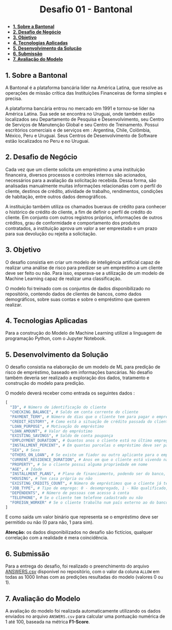 # <p align='center'> **Desafio 01 - Bantonal**

  - [**1. Sobre a Bantonal**](#1-sobre-a-bantonal)
  - [**2. Desafio de Negócio**](#2-desafio-de-negócio)
  - [**3. Objetivo**](#3-objetivo)
  - [**4. Tecnologias Aplicadas**](#4-tecnologias-aplicadas)
  - [**5. Desenvolvimento da Solução**](#5-desenvolvimento-da-solução)
  - [**6. Submissão**](#6-submissão)
  - [**7. Avaliação do Modelo**](#7-avaliação-do-modelo)

## **1. Sobre a Bantonal**
A Bantonal é a plataforma bancária líder na América Latina, que resolve as operações de missão crítica das Instituições Financeiras de forma simples e precisa.

A plataforma bancária entrou no mercado em 1991 e tornou-se líder na América Latina. Sua sede se encontra no Uruguai, onde também estão localizados seu Departamento de Pesquisa e Desenvolvimento, seu Centro de Serviços de Manutenção Global e seu Centro de Treinamento. Possui escritórios comerciais e de serviços em : Argentina, Chile, Colômbia, México, Peru e Uruguai. Seus Centros de Desenvolvimento de Software estão localizados no Peru e no Uruguai.

## **2. Desafio de Negócio**

Cada vez que um cliente solicita um empréstimo a uma instituição financeira, diversos processos e controles internos são acionados, necessários para a avaliação da solicitação recebida. Dessa forma, são analisadas manualmente muitas informações relacionadas com o perfil do cliente, destinos de crédito, atividade de trabalho, rendimentos, condições de habitação, entre outros dados demográficos.

A instituição também utiliza os chamados bueraus de crédito para conhecer o histórico de crédito do cliente, a fim de definir o perfil de crédito do cliente. Em conjunto com outros registros próprios, informações de outros créditos, grau de conformidade e comportamento dos produtos contratados, a instituição aprova um valor a ser emprestado e um prazo para sua devolução ou rejeita a solicitação.

## **3. Objetivo**
O desafio consistia em criar um modelo de inteligência artificial capaz de realizar uma análise de risco para predizer se um empréstimo a um cliente deve ser feito ou não. Para isso, esperava-se a utilização de um modelo de Machine Learning capaz de realizar uma classificação.

O modelo foi treinado com os conjuntos de dados disponibilizado no repositório, contendo dados de clientes de bancos, como dados demográficos, sobre suas contas e sobre o empréstimo que querem realizar.

## **4. Tecnologias Aplicadas**
Para a construção do Modelo de Machine Learning utilizei a linguagem de programação Python, com o Jupyter Notebook.

## **5. Desenvolvimento da Solução**
O desafio consistia na elaboração de um modelo de ML para predição de risco de empréstimo, baseado em informações bancárias. No desafio também deveria ser realizado a exploração dos dados, tratamento e construção do modelo para predição.

O modelo deverá receber como entrada os seguintes dados :
```python
[
  "ID", # Número de identificação do cliente
  "CHECKING_BALANCE", # Saldo em conta corrente do cliente
  "PAYMENT_TERM", # Número de dias que o cliente tem para pagar o empréstimo
  "CREDIT_HISTORY", # Como está a situação de crédito passada do cliente
  "LOAN_PURPOSE", # Motivação do empréstimo
  "LOAN_AMOUNT", # Valor do empréstimo
  "EXISTING_SAVINGS", # Saldo de conta poupança
  "EMPLOYMENT_DURATION", # Quantos anos o cliente está no último emprego
  "INSTALLMENT_PERCENT", # Em quantas parcelas o empréstimo deve ser pago
  "SEX", # Sexo
  "OTHERS_ON_LOAN", # Se existe um fiador ou outro aplicante para o empréstimo
  "CURRENT_RESIDENCE_DURATION", # Anos em que o cliente está vivendo na última casa
  "PROPERTY", # Se o cliente possui alguma propriedade em nome
  "AGE", # Idade
  "INSTALLMENT_PLANS", # Plano de financiamento, podendo ser do banco, externo, ou nenhum
  "HOUSING", # Tem casa própria ou não
  "EXISTING_CREDITS_COUNT", # Número de empréstimos que o cliente já tem
  "JOB_TYPE", # Tipo de emprego: 0 - desempregado, 1 - Não qualificado, 2 - Autônomo, 3 - Qualificado
  "DEPENDENTS", # Número de pessoas com acesso à conta
  "TELEPHONE", # Se o cliente tem telefone cadastrado ou não
  "FOREIGN_WORKER" # Se o cliente trabalha num país externo ao do banco ou não
]
```
E como saída um valor binário que representa se o empréstimo deve ser permitido ou não (0 para não, 1 para sim).

**Atenção:** os dados disponibilizados no desafio são fictícios, qualquer correlação com a realidade é mera coincidência.

## **6. Submissão**
Para a entrega do desafio, foi realizado o preenchimento do arquivo [ANSWERS.csv](data/ANSWERS.csv) disponível no repositório, com o valor da coluna ```ALLOW``` em todas as 1000 linhas com as predições resultadas do modelo (valores 0 ou 1).

## **7. Avaliação do Modelo**
A avaliação do modelo foi realizada automaticamente utilizando os dados enviados no arquivo ```ANSWERS.csv``` para calcular uma pontuação numérica de 1 até 100, baseada na métrica **F1-Score**.